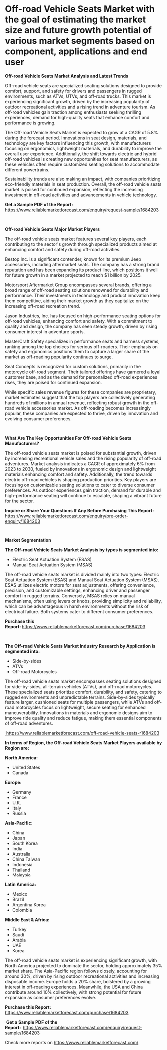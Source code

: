 <p><h1>Off-road Vehicle Seats Market with the goal of estimating the market size and future growth potential of various market segments based on component, applications and end user</h1></p><p><strong>Off-road Vehicle Seats Market Analysis and Latest Trends</strong></p>
<p><p>Off-road vehicle seats are specialized seating solutions designed to provide comfort, support, and safety for drivers and passengers in rugged environments, such as ATVs, UTVs, and off-road trucks. This market is experiencing significant growth, driven by the increasing popularity of outdoor recreational activities and a rising trend in adventure tourism. As off-road vehicles gain traction among enthusiasts seeking thrilling experiences, demand for high-quality seats that enhance comfort and performance is growing.</p><p>The Off-road Vehicle Seats Market is expected to grow at a CAGR of 5.8% during the forecast period. Innovations in seat design, materials, and technology are key factors influencing this growth, with manufacturers focusing on ergonomics, lightweight materials, and durability to improve the overall user experience. Additionally, the shift towards electric and hybrid off-road vehicles is creating new opportunities for seat manufacturers, as these vehicles often require customized seating solutions to accommodate different powertrains.</p><p>Sustainability trends are also making an impact, with companies prioritizing eco-friendly materials in seat production. Overall, the off-road vehicle seats market is poised for continued expansion, reflecting the increasing investment in off-road activities and advancements in vehicle technology.</p></p>
<p><strong>Get a Sample PDF of the Report:&nbsp;</strong> <a href="https://www.reliablemarketforecast.com/enquiry/request-sample/1684203?utm_campaign=1105&utm_medium=2&utm_source=Github&utm_content=ia&utm_term=30122024&utm_id=off-road-vehicle-seats">https://www.reliablemarketforecast.com/enquiry/request-sample/1684203</a></p>
<p>&nbsp;</p>
<p><strong>Off-road Vehicle Seats Major Market Players</strong></p>
<p><p>The off-road vehicle seats market features several key players, each contributing to the sector's growth through specialized products aimed at enhancing comfort and safety during off-road activities. </p><p>Bestop Inc. is a significant contender, known for its premium Jeep accessories, including aftermarket seats. The company has a strong brand reputation and has been expanding its product line, which positions it well for future growth in a market projected to reach $1 billion by 2025.</p><p>Motorsport Aftermarket Group encompasses several brands, offering a broad range of off-road seating solutions renowned for durability and performance. Their investments in technology and product innovation keep them competitive, aiding their market growth as they capitalize on the increasing off-road recreation trend.</p><p>Jason Industries, Inc. has focused on high-performance seating options for off-road vehicles, enhancing comfort and safety. With a commitment to quality and design, the company has seen steady growth, driven by rising consumer interest in adventure sports.</p><p>MasterCraft Safety specializes in performance seats and harness systems, ranking among the top choices for serious off-roaders. Their emphasis on safety and ergonomics positions them to capture a larger share of the market as off-roading popularity continues to surge.</p><p>Seat Concepts is recognized for custom solutions, primarily in the motorcycle off-road segment. Their tailored offerings have garnered a loyal customer base, and as the demand for personalized off-road experiences rises, they are poised for continued expansion.</p><p>While specific sales revenue figures for these companies are proprietary, market estimates suggest that the top players are collectively generating hundreds of millions in annual revenue, reflecting robust growth in the off-road vehicle accessories market. As off-roading becomes increasingly popular, these companies are expected to thrive, driven by innovation and evolving consumer preferences.</p></p>
<p>&nbsp;</p>
<p><strong>What Are The Key Opportunities For Off-road Vehicle Seats Manufacturers?</strong></p>
<p><p>The off-road vehicle seats market is poised for substantial growth, driven by increasing recreational vehicle sales and the rising popularity of off-road adventures. Market analysis indicates a CAGR of approximately 6% from 2023 to 2030, fueled by innovations in ergonomic design and lightweight materials enhancing comfort and safety. Additionally, the trend towards electric off-road vehicles is shaping production priorities. Key players are focusing on customizable seating solutions to cater to diverse consumer preferences. As outdoor experiences gain traction, demand for durable and high-performance seating will continue to escalate, shaping a vibrant future for the sector.</p></p>
<p><strong>Inquire or Share Your Questions If Any Before Purchasing This Report:</strong> <a href="https://www.reliablemarketforecast.com/enquiry/pre-order-enquiry/1684203?utm_campaign=1105&utm_medium=2&utm_source=Github&utm_content=ia&utm_term=30122024&utm_id=off-road-vehicle-seats">https://www.reliablemarketforecast.com/enquiry/pre-order-enquiry/1684203</a></p>
<p>&nbsp;</p>
<p><strong>Market Segmentation</strong></p>
<p><strong>The Off-road Vehicle Seats Market Analysis by types is segmented into:</strong></p>
<p><ul><li>Electric Seat Actuation System (ESAS)</li><li>Manual Seat Actuation System (MSAS)</li></ul></p>
<p><p>The off-road vehicle seats market is divided mainly into two types: Electric Seat Actuation System (ESAS) and Manual Seat Actuation System (MSAS). ESAS utilizes electric motors for seat adjustments, offering convenience, precision, and customizable settings, enhancing driver and passenger comfort in rugged terrains. Conversely, MSAS relies on manual mechanisms, often using levers or knobs, providing simplicity and reliability, which can be advantageous in harsh environments without the risk of electrical failure. Both systems cater to different consumer preferences.</p></p>
<p><strong>Purchase this Report:&nbsp;</strong><a href="https://www.reliablemarketforecast.com/purchase/1684203?utm_campaign=1105&utm_medium=2&utm_source=Github&utm_content=ia&utm_term=30122024&utm_id=off-road-vehicle-seats">https://www.reliablemarketforecast.com/purchase/1684203</a></p>
<p>&nbsp;</p>
<p><strong>The Off-road Vehicle Seats Market Industry Research by Application is segmented into:</strong></p>
<p><ul><li>Side-by-sides</li><li>ATVs</li><li>Off-road Motorcycles</li></ul></p>
<p><p>The off-road vehicle seats market encompasses seating solutions designed for side-by-sides, all-terrain vehicles (ATVs), and off-road motorcycles. These specialized seats prioritize comfort, durability, and safety, catering to rugged environments and unpredictable terrains. Side-by-sides typically feature larger, cushioned seats for multiple passengers, while ATVs and off-road motorcycles focus on lightweight, secure seating for enhanced maneuverability. Innovations in materials and ergonomic designs aim to improve ride quality and reduce fatigue, making them essential components of off-road adventures.</p></p>
<p><a href="https://www.reliablemarketforecast.com/off-road-vehicle-seats-r1684203?utm_campaign=1105&utm_medium=2&utm_source=Github&utm_content=ia&utm_term=30122024&utm_id=off-road-vehicle-seats">&nbsp;https://www.reliablemarketforecast.com/off-road-vehicle-seats-r1684203</a></p>
<p><strong>In terms of Region, the Off-road Vehicle Seats Market Players available by Region are:</strong></p>
<p>
    <p> <strong> North America: </strong>
        <ul>
            <li>United States</li>
            <li>Canada</li>
        </ul>
        </p> 
    <p> <strong> Europe: </strong>
        <ul>
            <li>Germany</li>
            <li>France</li>
            <li>U.K.</li>
            <li>Italy</li>
            <li>Russia</li>
        </ul>
        </p> 
    <p> <strong> Asia-Pacific: </strong>
        <ul>
            <li>China</li>
            <li>Japan</li>
            <li>South Korea</li>
            <li>India</li>
            <li>Australia</li>
            <li>China Taiwan</li>
            <li>Indonesia</li>
            <li>Thailand</li>
            <li>Malaysia</li>
        </ul>
        </p> 
    <p> <strong> Latin America: </strong>
        <ul>
            <li>Mexico</li>
            <li>Brazil</li>
            <li>Argentina Korea</li>
            <li>Colombia</li>
        </ul>
        </p> 
    <p> <strong> Middle East & Africa: </strong>
        <ul>
            <li>Turkey</li>
            <li>Saudi</li>
            <li>Arabia</li>
            <li>UAE</li>
            <li>Korea</li>
        </ul>
    </p>
    </p>
<p><p>The off-road vehicle seats market is experiencing significant growth, with North America projected to dominate the sector, holding approximately 35% market share. The Asia-Pacific region follows closely, accounting for around 30%, driven by rising outdoor recreational activities and increasing disposable income. Europe holds a 20% share, bolstered by a growing interest in off-roading experiences. Meanwhile, the USA and China contribute around 10% collectively, with strong potential for future expansion as consumer preferences evolve.</p></p>
<p><strong>Purchase this Report: </strong><a href="https://www.reliablemarketforecast.com/purchase/1684203?utm_campaign=1105&utm_medium=2&utm_source=Github&utm_content=ia&utm_term=30122024&utm_id=off-road-vehicle-seats">https://www.reliablemarketforecast.com/purchase/1684203</a></p>
<p>&nbsp;<strong>Get a Sample PDF of the Report:&nbsp;&nbsp;</strong><a href="https://www.reliablemarketforecast.com/enquiry/request-sample/1684203?utm_campaign=1105&utm_medium=2&utm_source=Github&utm_content=ia&utm_term=30122024&utm_id=off-road-vehicle-seats">https://www.reliablemarketforecast.com/enquiry/request-sample/1684203</a></p>
<p><strong></strong></p>
<p>Check more reports on <a href="https://www.reliablemarketforecast.com/?utm_campaign=1105&utm_medium=2&utm_source=Github&utm_content=ia&utm_term=30122024&utm_id=off-road-vehicle-seats">https://www.reliablemarketforecast.com/</a></p>